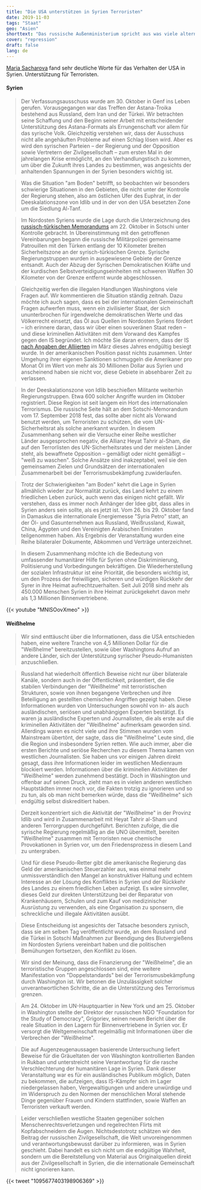 ```yaml
---
title: "Die USA unterstützen in Syrien Terroristen"
date: 2019-11-03
tags: "Staat"
geo: "Asien"
shorttext: "Das russische Außenministerium spricht aus was viele alternative Medien längst belegt haben. Die westlichen Terroristen unterstützen in Syrien Terroristen."
cover: "repression"
draft: false
lang: de
---
```


[Maria Sacharova](http://www.mid.ru/ru/press_service/spokesman/briefings/-/asset_publisher/D2wHaWMCU6Od/content/id/3882176?p_p_id=101_INSTANCE_D2wHaWMCU6Od&_101_INSTANCE_D2wHaWMCU6Od_languageId=en_GB "Briefing by Foreign Ministry Spokesperson Maria Zakharova on the sidelines of the International Public Diplomacy Forum, Dialogue on the Volga: Peace and Mutual Understanding in the 21st Century, Volgograd, November 1, 2019") fand sehr deutliche Worte für das Verhalten der USA in Syrien. Unterstützung für Terroristen.


#### Syrien

> Der Verfassungsausschuss wurde am 30. Oktober in Genf ins Leben gerufen. Vorausgegangen war das Treffen der Astana-Troika bestehend aus Russland, dem Iran und der Türkei. Wir betrachten seine Schaffung und den Beginn seiner Arbeit mit entscheidender Unterstützung des Astana-Formats als Errungenschaft vor allem für das syrische Volk. Gleichzeitig verstehen wir, dass der Ausschuss nicht alle angehäuften Probleme auf einen Schlag lösen wird. Aber es wird den syrischen Parteien – der Regierung und der Opposition sowie Vertretern der Zivilgesellschaft – zum ersten Mal in der jahrelangen Krise ermöglicht, an den Verhandlungstisch zu kommen, um über die Zukunft ihres Landes zu bestimmen, was angesichts der anhaltenden Spannungen in der Syrien besonders wichtig ist.

> Was die Situation "am Boden" betrifft, so beobachten wir besonders schwierige Situationen in den Gebieten, die nicht unter der Kontrolle der Regierung stehen, also am östlichen Ufer des Euphrat, in der Deeskalationszone von Idlib und in der von den USA besetzten Zone um die Siedlung Al-Tanf.

> Im Nordosten Syriens wurde die Lage durch die Unterzeichnung des [russisch-türkischen Memorandums](http://kremlin.ru/supplement/5452 "Меморандум о взаимопонимании между Российской Федерацией и Турецкой Республикой") am 22. Oktober in Sotschi unter Kontrolle gebracht. In Übereinstimmung mit den getroffenen Vereinbarungen begann die russische Militärpolizei gemeinsame Patrouillen mit den Türken entlang der 10 Kilometer breiten Sicherheitszone an der syrisch-türkischen Grenze. Syrische Regierungstruppen wurden in ausgewiesene Gebiete der Grenze entsandt. Auch der Abzug der Syrischen Demokratischen Kräfte und der kurdischen Selbstverteidigungseinheiten mit schweren Waffen 30 Kilometer von der Grenze entfernt wurde abgeschlossen.

> Gleichzeitig werfen die illegalen Handlungen Washingtons viele Fragen auf. Wir kommentieren die Situation ständig zeitnah. Dazu möchte ich auch sagen, dass es bei der internationalen Gemeinschaft Fragen aufwerfen muss, wenn ein zivilisierter Staat, der sich ununterbrochen für irgendwelche demokratischen Werte und das Völkerrecht einsetzt, das Öl aus Quellen im Nordosten Syriens fördert – ich erinnere daran, dass wir über einen souveränen Staat reden – und diese kriminellen Aktivitäten mit dem Vorwand des Kampfes gegen den IS begründet. Ich möchte Sie daran erinnern, dass der IS [nach Angaben der Alliierten](https://www.spiegel.de/politik/deutschland/muenchner-sicherheitskonferenz-ursula-von-der-leyen-warnt-vor-is-netzwerk-a-1253455.html "Von der Leyen warnt vor IS-Netzwerk im Untergrund") im März dieses Jahres endgültig besiegt wurde. In der amerikanischen Position passt nichts zusammen. Unter Umgehung ihrer eigenen Sanktionen schmuggeln die Amerikaner pro Monat Öl im Wert von mehr als 30 Millionen Dollar aus Syrien und anscheinend haben sie nicht vor, diese Gebiete in absehbarer Zeit zu verlassen.

> In der Deeskalationszone von Idlib beschießen Militante weiterhin Regierungstruppen. Etwa 600 solcher Angriffe wurden im Oktober registriert. Diese Region ist seit langem ein Hort des internationalen Terrorismus. Die russische Seite hält an dem Sotschi-Memorandum vom 17. September 2018 fest, das sollte aber nicht als Vorwand benutzt werden, um Terroristen zu schützen, die vom UN-Sicherheitsrat als solche anerkannt wurden. In diesem Zusammenhang sehen wir die Versuche einer Reihe westlicher Länder ausgesprochen negativ, die Allianz Heyat Tahrir al-Sham, die auf den Terrorlisten des UN-Sicherheitsrates und der meisten Länder steht, als bewaffnete Opposition – gemäßigt oder nicht gemäßigt – "weiß zu waschen". Solche Ansätze sind inakzeptabel, weil sie den gemeinsamen Zielen und Grundsätzen der internationalen Zusammenarbeit bei der Terrorismusbekämpfung zuwiderlaufen.

> Trotz der Schwierigkeiten "am Boden" kehrt die Lage in Syrien allmählich wieder zur Normalität zurück, das Land kehrt zu einem friedlichen Leben zurück, auch wenn das einigen nicht gefällt. Wir verstehen, dass es immer noch Anhänger der Idee gibt, dass alles in Syrien anders sein sollte, als es jetzt ist. Vom 26. bis 29. Oktober fand in Damaskus die internationale Energiemesse "Syria Petro" statt, an der Öl- und Gasunternehmen aus Russland, Weißrussland, Kuwait, China, Ägypten und den Vereinigten Arabischen Emiraten teilgenommen haben. Als Ergebnis der Veranstaltung wurden eine Reihe bilateraler Dokumente, Abkommen und Verträge unterzeichnet.

> In diesem Zusammenhang möchte ich die Bedeutung von umfassender humanitärer Hilfe für Syrien ohne Diskriminierung, Politisierung und Vorbedingungen bekräftigen. Die Wiederherstellung der sozialen Infrastruktur ist eine Priorität, die besonders wichtig ist, um den Prozess der freiwilligen, sicheren und würdigen Rückkehr der Syrer in ihre Heimat aufrechtzuerhalten. Seit Juli 2018 sind mehr als 450.000 Menschen Syrien in ihre Heimat zurückgekehrt davon mehr als 1,3 Millionen Binnenvertriebene.

{{< youtube "MNlSOovXmeo" >}}

#### Weißhelme

> Wir sind enttäuscht über die Informationen, dass die USA entschieden haben, eine weitere Tranche von 4,5 Millionen Dollar für die "Weißhelme" bereitzustellen, sowie über Washingtons Aufruf an andere Länder, sich der Unterstützung syrischer Pseudo-Humanisten anzuschließen.

> Russland hat wiederholt öffentlich Beweise nicht nur über bilaterale Kanäle, sondern auch in der Öffentlichkeit, präsentiert, die die stabilen Verbindungen der "Weißhelme" mit terroristischen Strukturen, sowie von ihnen begangene Verbrechen und ihre Beteiligung an gestellten chemischen Angriffen gezeigt haben. Diese Informationen wurden von Untersuchungen sowohl von in- als auch ausländischen, seriösen und unabhängigen Experten bestätigt. Es waren ja ausländische Experten und Journalisten, die als erste auf die kriminellen Aktivitäten der "Weißhelme" aufmerksam geworden sind. Allerdings waren es nicht viele und ihre Stimmen wurden vom Mainstream übertönt, der sagte, dass die "Weißhelme" Leute sind, die die Region und insbesondere Syrien retten. Wie auch immer, aber die ersten Berichte und seriöse Recherchen zu diesem Thema kamen von westlichen Journalisten. Sie haben uns vor einigen Jahren direkt gesagt, dass ihre Informationen leider im westlichen Medienraum blockiert werden. Informationen über die kriminellen Aktivitäten der "Weißhelme" werden zunehmend bestätigt. Doch in Washington und offenbar auf seinen Druck, zieht man es in vielen anderen westlichen Hauptstädten immer noch vor, die Fakten trotzig zu ignorieren und so zu tun, als ob man nicht bemerken würde, dass die "Weißhelme" sich endgültig selbst diskreditiert haben.

> Derzeit konzentriert sich die Aktivität der "Weißhelme" in der Provinz Idlib und wird in Zusammenarbeit mit Heyat Tahrir al-Sham und anderen Terrorgruppen durchgeführt. Berichten zufolge, die die syrische Regierung regelmäßig an die UNO übermittelt, bereiten "Weißhelme" zusammen mit Terroristen neue chemische Provokationen in Syrien vor, um den Friedensprozess in diesem Land zu untergraben.

> Und für diese Pseudo-Retter gibt die amerikanische Regierung das Geld der amerikanischen Steuerzahler aus, was einmal mehr unmissverständlich den Mangel an konstruktiver Haltung und echtem Interesse an der Lösung des Konfliktes in Syrien und der Rückkehr des Landes zu einem friedlichen Leben aufzeigt. Es wäre sinnvoller, dieses Geld zur direkten Unterstützung bei der Reparatur von Krankenhäusern, Schulen und zum Kauf von medizinischer Ausrüstung zu verwenden, als eine Organisation zu sponsern, die schreckliche und illegale Aktivitäten ausübt.

> Diese Entscheidung ist angesichts der Tatsache besonders zynisch, dass sie am selben Tag veröffentlicht wurde, an dem Russland und die Türkei in Sotschi Maßnahmen zur Beendigung des Blutvergießens im Nordosten Syriens vereinbart haben und die politischen Bemühungen fortsetzen, den Konflikt zu lösen.

> Wir sind der Meinung, dass die Finanzierung der "Weißhelme", die an terroristische Gruppen angeschlossen sind, eine weitere Manifestation von "Doppelstandards" bei der Terrorismusbekämpfung durch Washington ist. Wir betonen die Unzulässigkeit solcher unverantwortlichen Schritte, die an die Unterstützung des Terrorismus grenzen.

> Am 24. Oktober im UN-Hauptquartier in New York und am 25. Oktober in Washington stellte der Direktor der russischen NGO "Foundation for the Study of Democracy", Grigoriev, seinen neuen Bericht über die reale Situation in den Lagern für Binnenvertriebene in Syrien vor. Er versorgt die Weltgemeinschaft regelmäßig mit Informationen über die Verbrechen der "Weißhelme".

> Die auf Augenzeugenaussagen basierende Untersuchung liefert Beweise für die Gräueltaten der von Washington kontrollierten Banden in Rukban und unterstreicht seine Verantwortung für die rasche Verschlechterung der humanitären Lage in Syrien. Dank dieser Veranstaltung war es für ein ausländisches Publikum möglich, Daten zu bekommen, die aufzeigen, dass IS-Kämpfer sich im Lager niedergelassen haben, Vergewaltigungen und andere unwürdige und im Widerspruch zu den Normen der menschlichen Moral stehende Dinge gegenüber Frauen und Kindern stattfinden, sowie Waffen an Terroristen verkauft werden.

> Leider verschließen westliche Staaten gegenüber solchen Menschenrechtsverletzungen und regelrechten Flirts mit Kopfabschneidern die Augen. Nichtsdestotrotz schätzen wir den Beitrag der russischen Zivilgesellschaft, die Welt unvoreingenommen und verantwortungsbewusst darüber zu informieren, was in Syrien geschieht. Dabei handelt es sich nicht um die endgültige Wahrheit, sondern um die Bereitstellung von Material aus Originalquellen direkt aus der Zivilgesellschaft in Syrien, die die internationale Gemeinschaft nicht ignorieren kann.

{{< tweet "1095677403198906369" >}}
